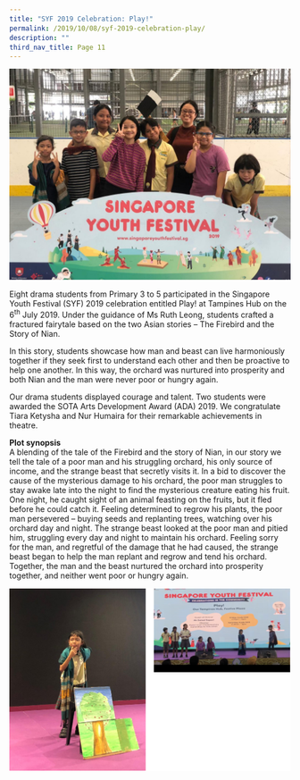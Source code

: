 ```yaml
---
title: "SYF 2019 Celebration: Play!"
permalink: /2019/10/08/syf-2019-celebration-play/
description: ""
third_nav_title: Page 11
---
```

<img src="/images/UOUR8868-1024x768.jpg">
<p>Eight drama students from Primary 3 to 5 participated in the Singapore Youth Festival (SYF) 2019 celebration entitled Play! at Tampines Hub on the 6<sup>th</sup>&nbsp;July 2019. Under the guidance of Ms Ruth Leong, students crafted a fractured fairytale based on the two Asian stories &ndash; The Firebird and the Story of Nian.</p>
<p>In this story, students showcase how man and beast can live harmoniously together if they seek first to understand each other and then be proactive to help one another. In this way, the orchard was nurtured into prosperity and both Nian and the man were never poor or hungry again.</p>
<p>Our drama students displayed courage and talent. Two students were awarded the SOTA Arts Development Award (ADA) 2019. We congratulate Tiara Ketysha and Nur Humaira for their remarkable achievements in theatre.</p>
<p><strong>Plot synopsis</strong><br />A blending of the tale of the Firebird and the story of Nian, in our story we tell the tale of a poor man and his struggling orchard, his only source of income, and the strange beast that secretly visits it. In a bid to discover the cause of the mysterious damage to his orchard, the poor man struggles to stay awake late into the night to find the mysterious creature eating his fruit. One night, he caught sight of an animal feasting on the fruits, but it fled before he could catch it. Feeling determined to regrow his plants, the poor man persevered &ndash; buying seeds and replanting trees, watching over his orchard day and night. The strange beast looked at the poor man and pitied him, struggling every day and night to maintain his orchard. Feeling sorry for the man, and regretful of the damage that he had caused, the strange beast began to help the man replant and regrow and tend his orchard. Together, the man and the beast nurtured the orchard into prosperity together, and neither went poor or hungry again.</p>
<img src="/images/syfact.png">